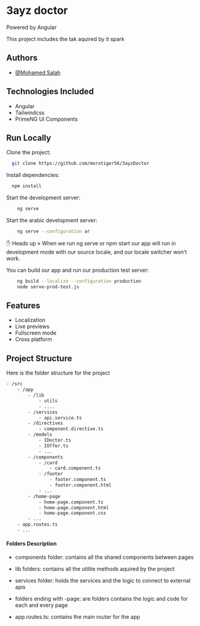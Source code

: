 # 3ayz doctor
Powered by Angular

This project includes the tak aquired by it spark


## Authors

- [@Mohamed Salah](https://github.com/MohamedSalah-ElMaestroCode)


## Technologies Included
- Angular
- Tailwindcss
- PrimeNG UI Components
## Run Locally

Clone the project:

```bash
  git clone https://github.com/morxtiger56/3ayzDoctor
```

Install dependencies:

```bash
  npm install
```

Start the development server:

```bash
    ng serve
```

Start the arabic development server:

```bash
    ng serve --configuration ar
```

✋ Heads up » When we run ng serve or npm start our app will run in development mode with our source locale, and our locale switcher won’t work.

You can build our app and run our production test server:

```bash
    ng build --localize --configuration production
    node serve-prod-test.js
```

## Features

- Localization
- Live previews
- Fullscreen mode
- Cross platform


## Project Structure

Here is the folder structure for the project

```bash
- /src
    - /app
        - /lib
            - utils
            - ....
        - /services
            - api.service.ts
        - /directives
            - component.directive.ts
        - /models
            - IDoctor.ts
            - IOffer.ts
            - ...
        - /components
            - /card
                - card.component.ts
            - /footer
                - footer.component.ts
                - footer.component.html
            - ...
        - /home-page
            - home-page.component.ts
            - home-page.component.html
            - home-page.component.css
        - ...
    - app.routes.ts
    - ...

```
#### Folders Description
- components folder: contains all the shared components between pages

- lib folders: contains all the utilite methods aquired by the project

- services folder: holds the services and the logic to connect to external apis

- folders ending with -page: are folders contains the logic and code for each and every page

- app.routes.ts: contains the main router for the app

